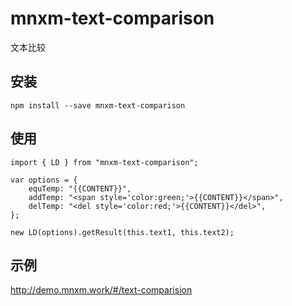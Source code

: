 # mnxm-text-comparison
文本比较
## 安装
```
npm install --save mnxm-text-comparison
```
## 使用
```
import { LD } from "mnxm-text-comparison";

var options = {
    equTemp: "{{CONTENT}}",
    addTemp: "<span style='color:green;'>{{CONTENT}}</span>",
    delTemp: "<del style='color:red;'>{{CONTENT}}</del>",
};

new LD(options).getResult(this.text1, this.text2);
```
## 示例
http://demo.mnxm.work/#/text-comparision
